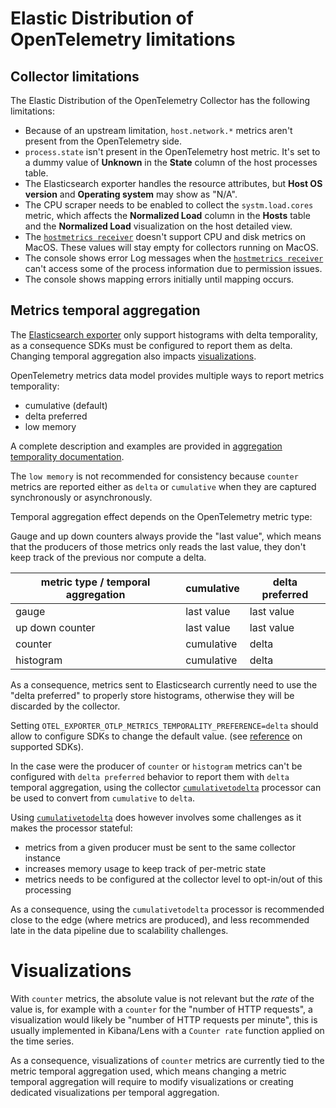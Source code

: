 # Elastic Distribution of OpenTelemetry limitations

## Collector limitations

The Elastic Distribution of the OpenTelemetry Collector has the following limitations:

- Because of an upstream limitation, `host.network.*` metrics aren't present from the OpenTelemetry side.
- `process.state` isn't present in the OpenTelemetry host metric. It's set to a dummy value of **Unknown** in the **State** column of the host processes table.
- The Elasticsearch exporter handles the resource attributes, but **Host OS version** and **Operating system** may show as "N/A".
- The CPU scraper needs to be enabled to collect the `systm.load.cores` metric, which affects the **Normalized Load** column in the **Hosts** table and the **Normalized Load** visualization on the host detailed view.
- The [`hostmetrics receiver`](https://github.com/open-telemetry/opentelemetry-collector-contrib/tree/main/receiver/hostmetricsreceiver) doesn't support CPU and disk metrics on MacOS. These values will stay empty for collectors running on MacOS.
- The console shows error Log messages when the [`hostmetrics receiver`](https://github.com/open-telemetry/opentelemetry-collector-contrib/tree/main/receiver/hostmetricsreceiver) can't access some of the process information due to permission issues.
- The console shows mapping errors initially until mapping occurs.

## Metrics temporal aggregation

The [Elasticsearch exporter](https://github.com/open-telemetry/opentelemetry-collector-contrib/blob/main/exporter/elasticsearchexporter) only support histograms with delta temporality,
as a consequence SDKs must be configured to report them as delta.
Changing temporal aggregation also impacts [visualizations](#visualizations).

OpenTelemetry metrics data model provides multiple ways to report metrics temporality:
- cumulative (default)
- delta preferred
- low memory

A complete description and examples are provided in [aggregation temporality documentation](https://opentelemetry.io/docs/specs/otel/metrics/supplementary-guidelines/#aggregation-temporality).

The `low memory` is not recommended for consistency because `counter` metrics are reported either as `delta` or
`cumulative` when they are captured synchronously or asynchronously.

Temporal aggregation effect depends on the OpenTelemetry metric type:

Gauge and up down counters always provide the "last value", which means that the producers of those metrics only reads
the last value, they don't keep track of the previous nor compute a delta.

| metric type / temporal aggregation | cumulative | delta preferred |
|------------------------------------|------------|-----------------|
| gauge                              | last value | last value      |
| up down counter                    | last value | last value      |
| counter                            | cumulative | delta           |
| histogram                          | cumulative | delta           |


As a consequence, metrics sent to Elasticsearch currently need to use the "delta preferred" to properly store histograms,
otherwise they will be discarded by the collector.

Setting `OTEL_EXPORTER_OTLP_METRICS_TEMPORALITY_PREFERENCE=delta` should allow to configure SDKs to change the default value.
(see [reference](https://github.com/open-telemetry/opentelemetry-specification/blob/main/spec-compliance-matrix.md#environment-variables) on supported SDKs).

In the case were the producer of `counter` or `histogram` metrics can't be configured with `delta preferred` behavior to report them with `delta`
temporal aggregation, using the collector [`cumulativetodelta`](https://github.com/open-telemetry/opentelemetry-collector-contrib/blob/main/processor/cumulativetodeltaprocessor)
processor can be used to convert from `cumulative` to `delta`.

Using [`cumulativetodelta`](https://github.com/open-telemetry/opentelemetry-collector-contrib/blob/main/processor/cumulativetodeltaprocessor)
does however involves some challenges as it makes the processor stateful:

- metrics from a given producer must be sent to the same collector instance
- increases memory usage to keep track of per-metric state
- metrics needs to be configured at the collector level to opt-in/out of this processing

As a consequence, using the `cumulativetodelta` processor is recommended close to the edge (where metrics are produced),
and less recommended late in the data pipeline due to scalability challenges.

# Visualizations

With `counter` metrics, the absolute value is not relevant but the _rate_ of the value is, for example with a `counter`
for the "number of HTTP requests", a visualization would likely be "number of HTTP requests per minute", this is usually
implemented in Kibana/Lens with a `Counter rate` function applied on the time series.

As a consequence, visualizations of `counter` metrics are currently tied to the metric temporal aggregation used, which
means changing a metric temporal aggregation will require to modify visualizations or creating dedicated visualizations
per temporal aggregation.
